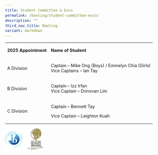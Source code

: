 ```yaml
---
title: Student Committee & Exco
permalink: /bowling/student-committee-exco/
description: ""
third_nav_title: Bowling
variant: markdown
---
```

<table style="minWidth: 50px">
<colgroup>
<col>
<col>
</colgroup>
<tbody>
<tr>
<td rowspan="1" colspan="1">
<p><strong>2025&nbsp;Appointment</strong>
</p>
</td>
<td rowspan="1" colspan="1">
<p><strong>Name of Student</strong>
</p>
</td>
</tr>
<tr>
<td rowspan="1" colspan="1">
<p>A Division</p>
</td>
<td rowspan="1" colspan="1">
<p>Captain –&nbsp;Mike Ong&nbsp;(Boys) /&nbsp;Emmelyn Chia&nbsp;(Girls)
<br>Vice Captains –&nbsp;Ian Tay</p>
</td>
</tr>
<tr>
<td rowspan="1" colspan="1">
<p>B Division</p>
</td>
<td rowspan="1" colspan="1">
<p>Captain –&nbsp;Izz Irfan
<br>Vice Captain –&nbsp;Donovan Lim</p>
</td>
</tr>
<tr>
<td rowspan="1" colspan="1">
<p>C Division</p>
</td>
<td rowspan="1" colspan="1">
<p>Captain&nbsp;– Bennett Tay</p>
<p>Vice Captain –&nbsp;Leighton Kuah</p>
</td>
</tr>
</tbody>
</table>
<p></p>
<p></p>
<div class="isomer-image-wrapper">
<img style="width:25%" height="auto" width="100%" src="/images/WorldSchool.jpg">
</div>
<p></p>